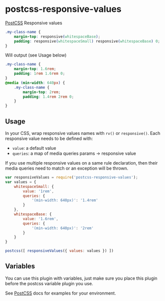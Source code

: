 # postcss-responsive-values

[PostCSS] Responsive values

[PostCSS]: https://github.com/postcss/postcss

```css
.my-class-name {
    margin-top: responsive(whitespaceBase);
    padding: responsive(whitespaceSmall) responsive(whitespaceBase) 0;
}
```
Will output (see Usage below)

```css
.my-class-name {
    margin-top: 1.6rem;
    padding: 1rem 1.6rem 0;
}
@media (min-width: 640px) {
    .my-class-name {
        margin-top: 2rem;
        padding: 1.4rem 2rem 0;
    }
}
```

## Usage

In your CSS, wrap responsive values names with `rv()` or `responsive()`. Each responsive value needs to be defined with:
- `value`: a default value
- `queries`: a map of media queries params -> responsive value

If you use multiple responsive values on a same rule declaration, then their media queries need to match or an exception will be thrown.

```js
var responsiveValues = require('postcss-responsive-values');
var values = {
    whitespaceSmall: {
        value: '1rem',
        queries: {
            '(min-width: 640px)': '1.4rem'
        }
    },
    whitespaceBase: {
        value: '1.6rem',
        queries: {
            '(min-width: 640px)': '2rem'
        }
    }
}

postcss([ responsiveValues({ values: values }) ])
```

## Variables

You can use this plugin with variables, just make sure you place this plugin before the postcss variable plugin you use.

See [PostCSS] docs for examples for your environment.
